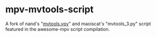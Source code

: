 # mpv-mvtools-script
A fork of nand's "[mvtools.vpy]([url](https://github.com/haasn/gentoo-conf/blob/xor/home/nand/.mpv/filters/mvtools.vpy))" and maoiscat's "mvtools_3.py" script featured in the awesome-mpv script compilation.
